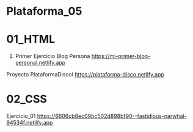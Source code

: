 # Plataforma_05

# 01_HTML

1. Primer Ejercicio Blog Persona
https://mi-primer-blog-personal.netlify.app

Proyecto PlataformaDiscoI
https://plataforma-disco.netlify.app

# 02_CSS

Ejercicio_01
https://6606cb8ec09bc502d898bf90--fastidious-narwhal-94534f.netlify.app